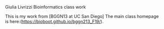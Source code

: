 Giulia Livrizzi Bioinformatics class work

This is my work from [BGGN13 at UC San Diego] 
The main class homepage is here:(https://bioboot.github.io/bggn213_F19/).


